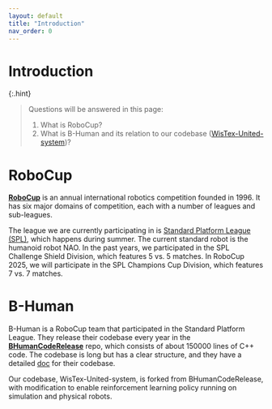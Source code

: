 ```yaml
---
layout: default
title: "Introduction"
nav_order: 0
---
```


# Introduction

{:.hint}

> Questions will be answered in this page:
>
> 1.  What is RoboCup?
> 2.  What is B-Human and its relation to our codebase ([WisTex-United-system](/docs/Code/WisTex-United-system/WisTex-United-system.html))?

# RoboCup

[**RoboCup**](https://robocup.org/) is an annual international robotics competition founded in 1996. It has six major domains of competition, each with a number of leagues and sub-leagues.

The league we are currently participating in is [Standard Platform League (SPL)](https://www.robocup.org/leagues/5), which happens during summer. The current standard robot is the humanoid robot NAO. In the past years, we participated in the SPL Challenge Shield Division, which features 5 vs. 5 matches. In RoboCup 2025, we will participate in the SPL Champions Cup Division, which features 7 vs. 7 matches.

# B-Human

B-Human is a RoboCup team that participated in the Standard Platform League. They release their codebase every year in the [**BHumanCodeRelease**](https://github.com/bhuman/BHumanCodeRelease) repo, which consists of about 150000 lines of C++ code. The codebase is long but has a clear structure, and they have a detailed [doc](https://docs.b-human.de/master/) for their codebase.

Our codebase, WisTex-United-system, is forked from BHumanCodeRelease, with modification to enable reinforcement learning policy running on simulation and physical robots.
